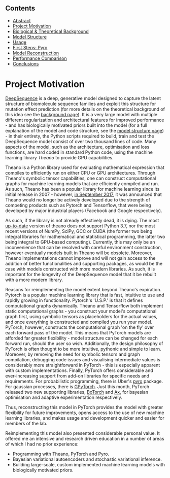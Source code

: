 ## Contents

- [Abstract](index.html)
- [Project Motivation](motivation.html)
- [Biological & Theoretical Background](background.html)
- [Model Structure](structure.html)
- [Usage](usage.html)
- [First Steps: Pyro](pyro.html)
- [Model Reconstruction](model.html)
- [Performance Comparison](performance.html)
- [Conclusions](conclusions.html)

# Project Motivation

[DeepSequence](https://github.com/debbiemarkslab/DeepSequence) is a deep, generative model designed to capture the latent structure of biomolecule sequence families and exploit this structure for mutation effect prediction (for more details on the theoretical background of this idea see the [background page](background.html)). It is a very large model with multiple different regularization and architectural features for improved performance - and has biologically motivated priors built into the model (for a full explanation of the model and code structure, see the [model structure page](structure.html)) - in their entirety, the Python scripts required to build, train and test the DeepSequence model consist of over two thousand lines of code. Many aspects of the model, such as the architecture, optimisation and loss functions, are hard coded in standard Python code, using the machine learning library *Theano* to provide GPU capabilities.

Theano is a Python library used for evaluating mathematical expression that compiles to efficiently run on either CPU or GPU architectures. Through Theano's symbolic tensor capabilities, one can construct computational graphs for machine learning models that are efficiently compiled and run. As such, Theano has been a popular library for machine learning since its initial release in 2007 - however, [in September 2017](https://groups.google.com/forum/#!msg/theano-users/7Poq8BZutbY/rNCIfvAEAwAJ), it was announced that Theano would no longer be actively developed due to the strength of competing products such as Pytorch and Tensorflow, that were being developed by major industrial players (Facebook and Google respectively). 

As such, if the library is not already effectively dead, it is dying. The most [up-to-date](http://deeplearning.net/software/theano/requirements.html) version of theano does not support Python 3.7, nor the most recent versions of NumPy, SciPy, GCC or CUDA (the former two being integral libraries for mathematical and statistical programming, the latter two being integral to GPU-based computing). Currently, this may only be an inconvenience that can be resolved with careful environment construction, however eventually models built in Theano will be obsolete. Moreover, Theano implementations cannot improve and will not gain access to the addition of better functionalities and supporting packages, as would be the case with models constructed with more modern libraries. As such, it is important for the longevity of the DeepSequence model that it be rebuilt with a more modern library.

Reasons for reimplementing the model extent beyond Theano's expiration. Pytorch is a popular machine learning library that is fast, intuitive to use and rapidly growing in functionality. Pytorch's 'U.S.P.' is that it defines computational graphs dynamically. Theano and Tensorflow both implement static computational graphs - you construct your model's computational graph first, using symbolic tensors as placeholders for the actual values, and once everything is constructed and compiled you run your model. PyTorch, however, constructs the computational graph 'on the fly' over each forward pass of the model. This means that PyTorch models are afforded  far greater flexibility - model structure can be changed for each forward run, should the user so wish. Additionally, the design philosophy of PyTorch is often thought to be more intuitive, pythonic and simple to learn. Moreover, by removing the need for symbolic tensors and graph compilation, debugging code issues and visualising intermediate values is considerably more straightforward in PyTorch - this is especially apparent with custom implementations. Finally, PyTorch offers considerable and ever-increasing support from add-on libraries for specific needs and requirements. For probabilistic programming, there is Uber's [pyro](https://pyro.ai/) package. For gaussian processes, there is [GPyTorch](https://gpytorch.ai/). Just this month, PyTorch released two new supporting libraries, [BoTorch](https://botorch.org/) and [Ax](https://ax.dev/), for bayesian optimisation and adaptive experimentation respectively. 

Thus, reconstructing this model in PyTorch provides the model with greater flexibility for future improvements, opens access to the use of new machine learning libraries, and makes usage and development quicker and easier for members of the lab. 

Reimplementing this model also presented considerable personal value. It offered me an intensive and research driven education in a number of areas of which I had no prior experience:
- Programming with Theano, PyTorch and Pyro.
- Bayesian variational autoencoders and stochastic variational inference.
- Building large-scale, custom implemented machine learning models with biologically motivated priors.






